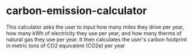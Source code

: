 # carbon-emission-calculator
This calculator asks the user to input how many miles they drive per year, how many kWh of electricity they use per year, and how many therms of natural gas they use per year. It then calculates the user's carbon footprint in metric tons of CO2 equivalent (CO2e) per year
